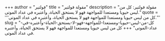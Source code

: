 +++
author = "فولتير"
title = "مقولة فولتير"
description = "مقولة فولتير: كل من ليس حيويا ومستعدا للمواجهة فهو لا يستحق الحياة، وأعتبره في عداد الموتى."
quote = '''كل من ليس حيويا ومستعدا للمواجهة فهو لا يستحق الحياة، وأعتبره في عداد الموتى.'''
slug = "كل-من-ليس-حيويا-ومستعدا-للمواجهة-فهو-لا-يستحق-الحياة-وأعتبره-في-عداد-الموتى"
+++
كل من ليس حيويا ومستعدا للمواجهة فهو لا يستحق الحياة، وأعتبره في عداد الموتى.
